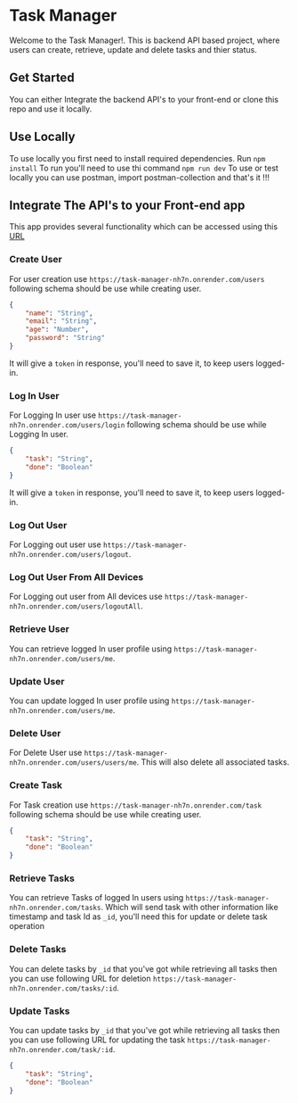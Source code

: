 # Task Manager

Welcome to the Task Manager!. This is backend API based project, where users can create, retrieve, update and delete tasks and thier status.

## Get Started

You can either Integrate the backend API's to your front-end or clone this repo and use it locally.

## Use Locally

To use locally you first need to install required dependencies. Run `npm install`
To run you'll need to use thi command `npm run dev`
To use or test locally you can use postman, import postman-collection and that's it !!!

## Integrate The API's to your Front-end app

This app provides several functionality which can be accessed using this [URL](https://task-manager-nh7n.onrender.com)

### Create User

For user creation use `https://task-manager-nh7n.onrender.com/users` following schema should be use while creating user.

```json
{
    "name": "String",
    "email": "String",
    "age": "Number",
    "password": "String"
}
```

It will give a `token` in response, you'll need to save it, to keep users logged-in.

### Log In User

For Logging In user use `https://task-manager-nh7n.onrender.com/users/login` following schema should be use while Logging In user.

```json
{
    "task": "String",
    "done": "Boolean"
}
```

It will give a `token` in response, you'll need to save it, to keep users logged-in.

### Log Out User

For Logging out user use `https://task-manager-nh7n.onrender.com/users/logout`. 

### Log Out User From All Devices

For Logging out user from All devices use `https://task-manager-nh7n.onrender.com/users/logoutAll`.

### Retrieve User

You can retrieve logged In user profile using `https://task-manager-nh7n.onrender.com/users/me`.

### Update User

You can update logged In user profile using `https://task-manager-nh7n.onrender.com/users/me`.

### Delete User

For Delete User use `https://task-manager-nh7n.onrender.com/users/users/me`. This will also delete all associated tasks.

### Create Task

For Task creation use `https://task-manager-nh7n.onrender.com/task` following schema should be use while creating user.

```json
{
    "task": "String",
    "done": "Boolean"
}
```

### Retrieve Tasks

You can retrieve Tasks of logged In users using `https://task-manager-nh7n.onrender.com/tasks`.
Which will send task with other information like timestamp and task Id as `_id`, you'll need this for update or delete task operation

### Delete Tasks

You can delete tasks by `_id` that you've got while retrieving all tasks then you can use following URL for deletion `https://task-manager-nh7n.onrender.com/tasks/:id`.

### Update Tasks

You can update tasks by `_id` that you've got while retrieving all tasks then you can use following URL for updating the task `https://task-manager-nh7n.onrender.com/task/:id`.

```json
{
    "task": "String",
    "done": "Boolean"
}
```